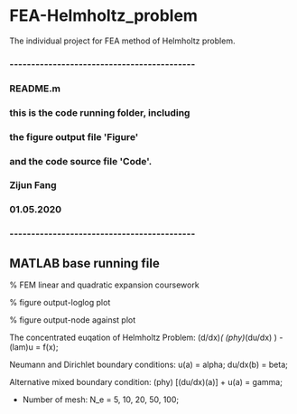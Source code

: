 # FEA-Helmholtz_problem
The individual project for FEA method of Helmholtz problem.

### -------------------------------------------
### README.m

### this is the code running folder, including
### the figure output file 'Figure'
### and the code source file 'Code'. 
###
###
### Zijun Fang
### 01.05.2020
###
### -------------------------------------------


## MATLAB base running file

  % FEM linear and quadratic expansion coursework

  % figure output-loglog plot

  % figure output-node against plot



The concentrated euqation of Helmholtz Problem:
(d/dx)*( (phy)*(du/dx) ) - (lam)u = f(x);
                         
Neumann and Dirichlet boundary conditions:
u(a) = alpha; du/dx(b) = beta;

Alternative mixed boundary condition:
(phy) [(du/dx)(a)] + u(a) = gamma;

* Number of mesh: N_e = 5, 10, 20, 50, 100;
